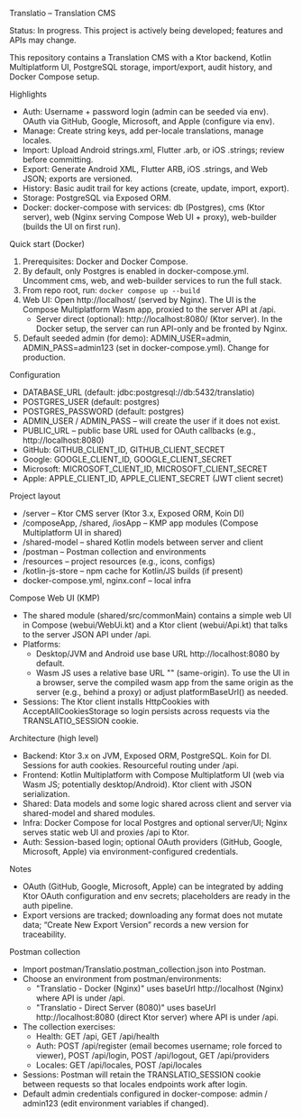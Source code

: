 Translatio – Translation CMS

Status: In progress. This project is actively being developed; features and APIs may change.

This repository contains a Translation CMS with a Ktor backend, Kotlin Multiplatform UI, PostgreSQL storage, import/export, audit history, and Docker Compose setup.

Highlights
- Auth: Username + password login (admin can be seeded via env). OAuth via GitHub, Google, Microsoft, and Apple (configure via env). 
- Manage: Create string keys, add per-locale translations, manage locales.
- Import: Upload Android strings.xml, Flutter .arb, or iOS .strings; review before committing.
- Export: Generate Android XML, Flutter ARB, iOS .strings, and Web JSON; exports are versioned.
- History: Basic audit trail for key actions (create, update, import, export).
- Storage: PostgreSQL via Exposed ORM.
- Docker: docker-compose with services: db (Postgres), cms (Ktor server), web (Nginx serving Compose Web UI + proxy), web-builder (builds the UI on first run).

Quick start (Docker)
1. Prerequisites: Docker and Docker Compose.
2. By default, only Postgres is enabled in docker-compose.yml. Uncomment cms, web, and web-builder services to run the full stack.
3. From repo root, run: `docker compose up --build`
4. Web UI: Open http://localhost/ (served by Nginx). The UI is the Compose Multiplatform Wasm app, proxied to the server API at /api.
   - Server direct (optional): http://localhost:8080/ (Ktor server). In the Docker setup, the server can run API-only and be fronted by Nginx.
5. Default seeded admin (for demo): ADMIN_USER=admin, ADMIN_PASS=admin123 (set in docker-compose.yml). Change for production.

Configuration
- DATABASE_URL (default: jdbc:postgresql://db:5432/translatio)
- POSTGRES_USER (default: postgres)
- POSTGRES_PASSWORD (default: postgres)
- ADMIN_USER / ADMIN_PASS – will create the user if it does not exist.
- PUBLIC_URL – public base URL used for OAuth callbacks (e.g., http://localhost:8080)
- GitHub: GITHUB_CLIENT_ID, GITHUB_CLIENT_SECRET
- Google: GOOGLE_CLIENT_ID, GOOGLE_CLIENT_SECRET
- Microsoft: MICROSOFT_CLIENT_ID, MICROSOFT_CLIENT_SECRET
- Apple: APPLE_CLIENT_ID, APPLE_CLIENT_SECRET (JWT client secret)

Project layout
- /server – Ktor CMS server (Ktor 3.x, Exposed ORM, Koin DI)
- /composeApp, /shared, /iosApp – KMP app modules (Compose Multiplatform UI in shared)
- /shared-model – shared Kotlin models between server and client
- /postman – Postman collection and environments
- /resources – project resources (e.g., icons, configs)
- /kotlin-js-store – npm cache for Kotlin/JS builds (if present)
- docker-compose.yml, nginx.conf – local infra

Compose Web UI (KMP)
- The shared module (shared/src/commonMain) contains a simple web UI in Compose (webui/WebUi.kt) and a Ktor client (webui/Api.kt) that talks to the server JSON API under /api.
- Platforms:
  - Desktop/JVM and Android use base URL http://localhost:8080 by default.
  - Wasm JS uses a relative base URL "" (same-origin). To use the UI in a browser, serve the compiled wasm app from the same origin as the server (e.g., behind a proxy) or adjust platformBaseUrl() as needed.
- Sessions: The Ktor client installs HttpCookies with AcceptAllCookiesStorage so login persists across requests via the TRANSLATIO_SESSION cookie.

Architecture (high level)
- Backend: Ktor 3.x on JVM, Exposed ORM, PostgreSQL. Koin for DI. Sessions for auth cookies. Resourceful routing under /api.
- Frontend: Kotlin Multiplatform with Compose Multiplatform UI (web via Wasm JS; potentially desktop/Android). Ktor client with JSON serialization.
- Shared: Data models and some logic shared across client and server via shared-model and shared modules.
- Infra: Docker Compose for local Postgres and optional server/UI; Nginx serves static web UI and proxies /api to Ktor.
- Auth: Session-based login; optional OAuth providers (GitHub, Google, Microsoft, Apple) via environment-configured credentials.

Notes
- OAuth (GitHub, Google, Microsoft, Apple) can be integrated by adding Ktor OAuth configuration and env secrets; placeholders are ready in the auth pipeline.
- Export versions are tracked; downloading any format does not mutate data; “Create New Export Version” records a new version for traceability.

Postman collection
- Import postman/Translatio.postman_collection.json into Postman.
- Choose an environment from postman/environments:
  - "Translatio - Docker (Nginx)" uses baseUrl http://localhost (Nginx) where API is under /api.
  - "Translatio - Direct Server (8080)" uses baseUrl http://localhost:8080 (direct Ktor server) where API is under /api.
- The collection exercises:
  - Health: GET /api, GET /api/health
  - Auth: POST /api/register (email becomes username; role forced to viewer), POST /api/login, POST /api/logout, GET /api/providers
  - Locales: GET /api/locales, POST /api/locales
- Sessions: Postman will retain the TRANSLATIO_SESSION cookie between requests so that locales endpoints work after login.
- Default admin credentials configured in docker-compose: admin / admin123 (edit environment variables if changed).